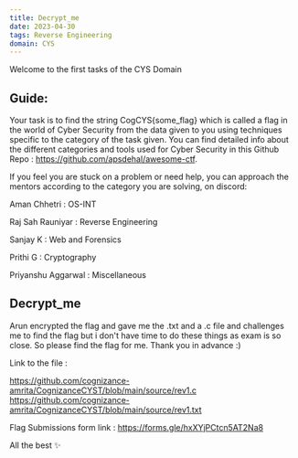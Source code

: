 ```yaml
---
title: Decrypt_me
date: 2023-04-30
tags: Reverse Engineering
domain: CYS
---
```


Welcome to the first tasks of the CYS Domain
## Guide:

Your task is to find the string CogCYS{some_flag} which is called a flag in the world of Cyber Security from the data given to you using techniques specific to the category of the task given. You can find detailed info about the different categories and tools used for Cyber Security in this Github Repo : https://github.com/apsdehal/awesome-ctf.

If you feel you are stuck on a problem or need help, you can approach the mentors according to the category you are solving, on discord:

Aman Chhetri : OS-INT

Raj Sah Rauniyar : Reverse Engineering

Sanjay K : Web and Forensics

Prithi G : Cryptography

Priyanshu Aggarwal : Miscellaneous

## Decrypt_me

Arun encrypted the flag and gave me the .txt and a .c file and challenges me to find the flag but i don't have time to do these things as exam is so close. So please find the flag for me. Thank you in advance :)

Link to the file :

https://github.com/cognizance-amrita/CognizanceCYST/blob/main/source/rev1.c
https://github.com/cognizance-amrita/CognizanceCYST/blob/main/source/rev1.txt

Flag Submissions form link : https://forms.gle/hxXYjPCtcn5AT2Na8

All the best ✨
